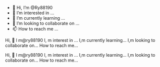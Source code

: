 - 👋 Hi, I’m @Ry88190
- 👀 I’m interested in ...
- 🌱 I’m currently learning ...
- 💞️ I’m looking to collaborate on ...
- 📫 How to reach me ...

<!---
Ry88190/Ry88190 is a ✨ special ✨ repository because its `README.md` (this file) appears on your GitHub profile.
You can click the Preview link to take a look at your changes.
--->
Hi, 👋 l m@ry88190 
I, m interest in ...
I,m currently learning...
I,m looking to collaborate on...
How to reach me...



<!---

Ry88190)/Ry88190 is a  special repository because it's README .md  (this file ) appears on your GitHub profile

You can click the Preview link to take a look at your changes.
--->


Hi, 👋 l m@ry88190 
I, m interest in ...
I,m currently learning...
I,m looking to collaborate on...
How to reach me...

